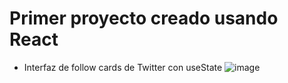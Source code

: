# Primer proyecto creado usando React

- Interfaz de follow cards de Twitter con useState
![image](https://github.com/xLegitGhost/State-en-React-1/assets/118500832/e33e50d5-2cc6-4f70-a401-8568cfa23fb6)


